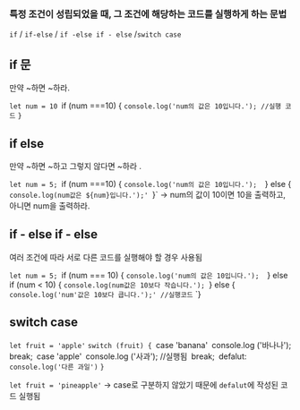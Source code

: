 ### 특정 조건이 성립되었을 때, 그 조건에 해당하는 코드를 실행하게 하는 문법
`if` / `if-else` / `if -else if - else` /`switch case`

## if 문
만약 ~하면 ~하라.

`let num = 10
`if (num ===10) {
`console.log('num의 값은 10입니다.'); //실행 코드`
`}`

## if else
만약 ~하면 ~하고 그렇지 않다면 ~하라 .

`let num = 5;
`if (num ===10) {
`console.log('num의 값은 10입니다.'); 
`} else {
`console.log(num값은 ${num}입니다.');'
`}`
→ num의 값이 10이면 10을 출력하고, 아니면 num을 출력하라.

## if - else if - else
여러 조건에 따라 서로 다른 코드를 실행해야 할 경우 사용됨

`let num = 5;
`if (num === 10) {
	`console.log('num의 값은 10입니다.'); 
`} else if (num < 10) {
	`console.log(num값은 10보다 작습니다.');
`} else {
	`console.log('num'값은 10보다 큽니다.');' //실행코드`
`}

## switch case

`let fruit = 'apple'`
`switch (fruit) {
`case 'banana'`
	`console.log ('바나나');`
`break;`
`case 'apple'`
	`console.log ('사과'); //실행됨`
`break;`
`defalut:
	`console.log('다른 과일')`
`}`

`let fruit = 'pineapple'`
→ case로 구분하지 않았기 때문에 `defalut`에 작성된 코드 실행됨
